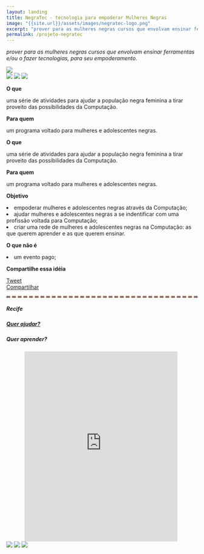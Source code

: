 ```yaml
---
layout: landing
title: NegraTec - tecnologia para empoderar Mulheres Negras
image: "{{site.url}}/assets/images/negratec-logo.png"
excerpt: "prover para as mulheres negras cursos que envolvam ensinar ferramentas e/ou o fazer tecnologias, para seu empoderamento"
permalink: /projeto-negratec
---
```

  <script>(function(d, s, id) {
    var js, fjs = d.getElementsByTagName(s)[0];
    if (d.getElementById(id)) return;
    js = d.createElement(s); js.id = id;
    js.src = "//connect.facebook.net/pt_BR/sdk.js#xfbml=1&version=v2.9";
    fjs.parentNode.insertBefore(js, fjs);
  }(document, 'script', 'facebook-jssdk'));</script>

<i class="missao-negratec">prover para as mulheres negras cursos que envolvam ensinar ferramentas e/ou o fazer tecnologias, para seu empoderamento.</i>

<img class="img-negratec" src="assets/images/negratec-logo.png" />

<div class="footer-negratec">
	<a target="_blank" href="https://twitter.com/negratec"><img src="/assets/images/Twitter-icon.png"></a>
	<a target="_blank" href="https://facebook.com/negratec"><img src="/assets/images/Facebook-Icon.png"></a>
	<a target="_blank" href="mailto:negratec@gmail.com"><img src="/assets/images/Gmail-icon.png"></a>
</div>

<b>O que</b>

uma série de atividades para ajudar a população negra feminina a tirar proveito das possibilidades da Computação.

<b>Para quem</b>

um programa voltado para mulheres e adolescentes negras.

<div id="mobile-evento">
  <b>O que</b>

  <p>uma série de atividades para ajudar a população negra feminina a tirar proveito das possibilidades da Computação.</p>

  <b>Para quem</b>

  <p>um programa voltado para mulheres e adolescentes negras.</p>
</div>

<b>Objetivo</b>

<li>empoderar mulheres e adolescentes negras através da Computação;</li>

<li>ajudar mulheres e adolescentes negras a se indentificar com uma profissão voltada para Computação;</li>

<li>criar uma rede de mulheres e adolescentes negras na Computação: as que querem aprender e as que querem ensinar.</li>

<b>O que não é</b>

<li>um evento pago;</li>

<b>Compartilhe essa idéia</b>
<div>
	<a href="https://twitter.com/share" class="twitter-share-button" data-text="{{page.title}}" data-url="{{page.link}}" data-via="negratec" data-hashtags="feminismoNegroTec" data-show-count="false">Tweet</a><script async src="//platform.twitter.com/widgets.js" charset="utf-8"></script>
    <div class="fb-share-button" data-href="{{page.link}}" data-layout="button" data-size="small" data-mobile-iframe="true"><a class="fb-xfbml-parse-ignore" target="_blank" href="https://www.facebook.com/sharer/sharer.php?u=https%3A%2F%2Fdevelopers.facebook.com%2Fdocs%2Fplugins%2F&amp;src=sdkpreparse">Compartilhar</a></div>
</div>


<div style="border-top: 5px dashed #8d6e63; margin-top: 15px;"></div>

##### Recife

##### <a href="https://goo.gl/forms/75MNZ2VgiQD0FRri1" target="_blank">Quer ajudar?</a>
##### Quer aprender? 
<iframe style="width: 80%; margin-left: 9.5%" src="https://docs.google.com/forms/d/e/1FAIpQLSelpA_l0IvOB_CuUIx84JfiPCg4B9nio0onXK1gT3pfVX_-7A/viewform?embedded=true" height="500" frameborder="0" marginheight="0" marginwidth="0">Carregando…</iframe>

<div class="footer-negratec">
	<a target="_blank" href="https://twitter.com/negratec"><img src="/assets/images/Twitter-icon.png"></a>
	<a target="_blank" href="https://facebook.com/negratec"><img src="/assets/images/Facebook-Icon.png"></a>
	<a target="_blank" href="mailto:negratec@gmail.com"><img src="/assets/images/Gmail-icon.png"></a>
</div>
